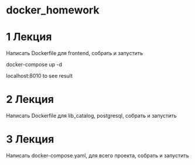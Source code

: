 # docker_homework
# 1 Лекция
Написать Dockerfile для frontend, собрать и запустить

docker-compose up -d 

localhost:8010 to see result


# 2 Лекция
Написать Dockerfile для lib_catalog, postgresql, собрать и запустить
# 3 Лекция
Написать docker-compose.yaml, для всего проекта, собрать и запустить
